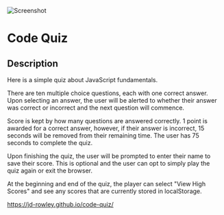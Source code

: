 ![Screenshot](https://user-images.githubusercontent.com/86571612/130372093-cdd526ef-1666-40d6-9143-c2fee428a650.jpg)
# Code Quiz

## Description

Here is a simple quiz about JavaScript fundamentals.

There are ten multiple choice questions, each with one correct answer. Upon selecting an answer, the user will be alerted to whether their answer was correct or incorrect and the next question will commence.

Score is kept by how many questions are answered correctly. 1 point is awarded for a correct answer, however, if their answer is incorrect, 15 seconds will be removed from their remaining time. The user has 75 seconds to complete the quiz.

Upon finishing the quiz, the user will be prompted to enter their name to save their score. This is optional and the user can opt to simply play the quiz again or exit the browser.

At the beginning and end of the quiz, the player can select "View High Scores" and see any scores that are currently stored in localStorage.

https://jd-rowley.github.io/code-quiz/